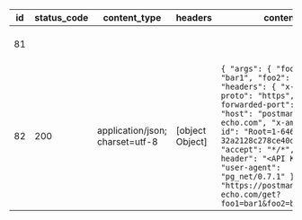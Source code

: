 | id | status_code | content_type                    | headers         | content                                                                                                                                                                                                                                                                                                                                                                                                  | timed_out | error_msg           | created                       |
|----|-------------|---------------------------------|-----------------|------------------------------------------------------------------------------------------------------------------------------------------------------------------------------------------------------------------------------------------------------------------------------------------------------------------------------------------------------------------------------------------------------------|-----------|---------------------|-------------------------------|
| 81 |             |                                 |                 |                                                                                                                                                                                                                                                                                                                                                                                                          |           | Timeout was reached | 2023-05-18 04:01:07.054579+00 |
| 82 | 200         | application/json; charset=utf-8 | [object Object] | `{ "args": { "foo1": "bar1", "foo2": "bar2" }, "headers": { "x-forwarded-proto": "https", "x-forwarded-port": "443", "host": "postman-echo.com", "x-amzn-trace-id": "Root=1-6465a4be-32a2128c278ce40d3879ff2f", "accept": "*/*", "api-key-header": "<API KEY>", "user-agent": "pg_net/0.7.1" }, "url": "https://postman-echo.com/get?foo1=bar1&foo2=bar2" }` | false     |                     | 2023-05-18 04:08:30.839851+00 |
